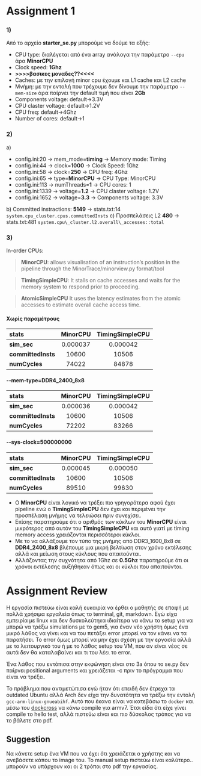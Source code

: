 # Assignment 1

### 1)

Από το αρχείο **starter_se.py** μπορούμε να δούμε τα εξής:

- CPU type: διαλέγεται από ένα array ανάλογα την παράμετρο `--cpu` άρα **MinorCPU**
- Clock speed: **1Ghz**
- **>>>>βασικες μοναδες??<<<<**
- Caches: με την επιλογή minor cpu έχουμε και L1 cache και L2 cache
- Μνήμη: με την εντολή που τρέχουμε δεν δίνουμε την παράμετρο `--mem-size` άρα παίρνει την default τιμή που είναι **2Gb**
- Components voltage: default->3.3V
- CPU claster voltage: default->1.2V
- CPU freq: default->4Ghz
- Number of cores: default->1

### 2)

a)

- config.ini:20 -> mem_mode=**timing** -> Memory mode: Timing
- config.ini:44 -> clock=**1000** -> Clock Speed: 1Ghz
- config.ini:58 -> clock=**250** -> CPU freq: 4Ghz
- config.ini:65 -> type=**MinorCPU** -> CPU Type: MinorCPU
- config.ini:113 -> numThreads=**1** -> CPU cores: 1
- config.ini:1339 -> voltage=**1.2** -> CPU claster voltage: 1.2V
- config.ini:1652 -> voltage=**3.3** -> Components voltage: 3.3V

b) Committed instractions: **5149** -> stats.txt:14 `system.cpu_cluster.cpus.committedInsts`
c) Προσπελάσεις L2 **480** -> stats.txt:481 `system.cpu\_cluster.l2.overall\_accesses::total`

### 3)

In-order CPUs:

> **MinorCPU**:
> allows visualisation of an instruction’s position in the pipeline through the MinorTrace/minorview.py format/tool

> **TimingSimpleCPU**:
> It stalls on cache accesses and waits for the memory system to respond prior to proceeding.

> **AtomicSimpleCPU**
> It uses the latency estimates from the atomic accesses to estimate overall cache access time.

#### Χωρίς παραμέτρους

| **stats**          | **MinorCPU** | **TimingSimpleCPU** |
| :----------------- | :----------: | :-----------------: |
| **sim_sec**        |   0.000037   |      0.000042       |
| **committedInsts** |    10600     |        10506        |
| **numCycles**      |    74022     |        84878        |

#### --mem-type=DDR4_2400_8x8

| **stats**          | **MinorCPU** | **TimingSimpleCPU** |
| :----------------- | :----------: | :-----------------: |
| **sim_sec**        |   0.000036   |      0.000042       |
| **committedInsts** |    10600     |        10506        |
| **numCycles**      |    72202     |        83266        |

#### --sys-clock=500000000

| **stats**          | **MinorCPU** | **TimingSimpleCPU** |
| :----------------- | :----------: | :-----------------: |
| **sim_sec**        |   0.000045   |      0.000050       |
| **committedInsts** |    10600     |        10506        |
| **numCycles**      |    89510     |        99630        |

- Ο **MinorCPU** είναι λογικό να τρέξει πιο γρηγορότερα αφού έχει pipeline ενώ ο **TimingSimpleCPU**
  δεν έχει και περιμένει την προσπέλαση μνήμης να τελειώσει πριν συνεχίσει.
- Επίσης παρατηρούμε ότι ο αριθμός των κύκλων του **MinorCPU** είναι μικρότερος από αυτόν
  του **TimingSimpleCPU** και αυτό γιατί με timing memory access χρειάζονται περισσότεροι κύκλοι.
- Με το να αλλάξουμε τον τύπο της μνήμης από DDR3_1600_8x8 σε **DDR4_2400_8x8** βλέπουμε μια μικρή βελτίωση
  στον χρόνο εκτέλεσης αλλά και μείωση στους κύκλους που απαιτούνται.
- Αλλάζοντας την συχνότητα από 1Ghz σε **0.5Ghz** παρατηρούμε ότι οι χρόνοι
  εκτέλεσης αυξήθηκαν όπως και οι κύκλοι που απαιτούνται.

# Assignment Review

Η εργασία πιστεύω είναι καλή ευκαιρία να έρθει ο μαθητής σε επαφή με πολλά χρήσιμα εργαλεία
όπως το terminal, git, markdown. Εγώ είχα εμπειρία με linux και δεν δυσκολεύτηκα ιδιαίτερα
να κάνω το setup για να μπορώ να τρέξω simulations με το gem5, για έναν νέο χρήστη όμως
ένα μικρό λάθος να γίνει και να του πετάξει error μπορεί να τον κάνει να τα παρατήσει. Το
error όμως μπορεί να μην έχει σχέση με την εργασία αλλά με το λειτουργικό του ή με το λάθος setup
του VM, που αν είναι νέος σε αυτά δεν θα καταλαβαίνει και τι του λέει το error.

Ένα λάθος που εντόπισα στην εκφώνηση είναι στο 3a όπου το se.py δεν παίρνει positional arguments και
χρειάζεται -c πριν το πρόγραμμα που είναι να τρέξει.

Το πρόβλημα που αντιμετώπισα εγώ ήταν ότι επειδή δεν έτρεχα τα outdated Ubuntu αλλά Arch δεν είχα την
δυνατότητα να τρέξω την εντολή `gcc-arm-linux-gnueabihf`. Αυτό που έκανα είναι να κατεβάσω το `docker`
και μέσω του [dockcross](https://github.com/dockcross/dockcross) να κάνω compile για armv7. Έτσι είδα ότι
είχε γίνει compile το hello test, αλλά πιστεύω είναι και πιο δύσκολος τρόπος για να το βάλετε στο pdf.

## Suggestion

Να κάνετε setup ένα VM που να έχει ότι χρειάζεται ο χρήστης και να ανεβάσετε κάπου το image του.
Το manual setup πιστεύω είναι καλύτερο.. μπορούν να υπάρχουν και οι 2 τρόποι στο pdf την εργασίας.
